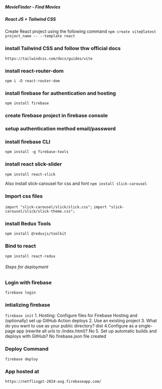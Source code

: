#####     MovieFinder - Find Movies   #######

##### React JS + Tailwind CSS ########

Create React project using the following command
`npm create vite@latest project_name -- --template react`

### install Tailwind CSS and follow thw official docs
    https://tailwindcss.com/docs/guides/vite

### install react-router-dom
`npm i -D react-router-dom`

### install firebase for authentication and hosting

`npm install firebase`

### create firebase project in firebase console

### setup authentication method email/password

### install firebase CLI
`npm install -g firebase-tools`

### install react slick-slider

`npm install react-slick`

Also install slick-carousel for css and font
`npm install slick-carousel`

### Import css files
`import "slick-carousel/slick/slick.css";`
`import "slick-carousel/slick/slick-theme.css";`

### install Redux Tools
`npm install @reduxjs/toolkit`

### Bind to react
`npm install react-redux`

###### Steps for deployment

### Login with firebase
`firebase login`

### intializing firebase
`firebase init`
    1.  Hosting: Configure files for Firebase Hosting and (optionally) set up GitHub Action 
    deploys
    2. Use an existing project
    3. What do you want to use as your public directory? dist
    4.Configure as a single-page app (rewrite all urls to /index.html)? No
    5. Set up automatic builds and deploys with GitHub? No
    firebase.json file created

### Deploy Command
`firebase deploy ` 

### App hosted at 

`https://netflixgpt-2024-aug.firebaseapp.com/`
